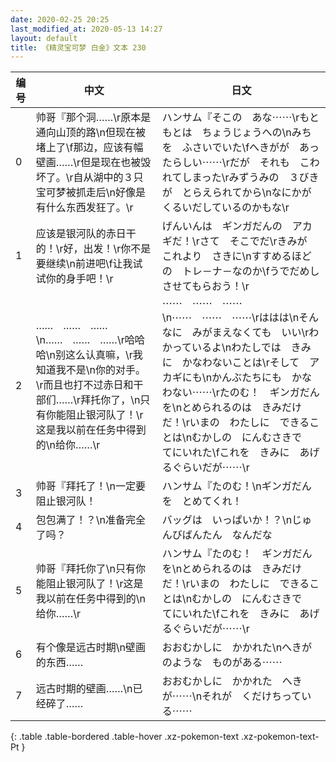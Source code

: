 ```yaml
---
date: 2020-02-25 20:25
last_modified_at: 2020-05-13 14:27
layout: default
title: 《精灵宝可梦 白金》文本 230
---
```

| 编号 | 中文 | 日文 |
| ---- | ---- | ---- |
| 0 | 帅哥『那个洞……\r原本是通向山顶的路\n但现在被堵上了\f那边，应该有幅壁画……\r但是现在也被毁坏了。\r自从湖中的３只宝可梦被抓走后\n好像是有什么东西发狂了。\r | ハンサム『そこの　あな⋯⋯\rもともとは　ちょうじょうへの\nみちを　ふさいでいた\fへきがが　あったらしい⋯⋯\rだが　それも　こわれてしまった\rみずうみの　３びきが　とらえられてから\nなにかが　くるいだしているのかもな\r |
| 1 | 应该是银河队的赤日干的！\r好，出发！\r你不是要继续\n前进吧\f让我试试你的身手吧！\r | げんいんは　ギンガだんの　アカギだ！\rさて　そこでだ\rきみが　これより　さきに\nすすめるほどの　トレ－ナ－なのか\fうでだめし　させてもらおう！\r |
| 2 | ……　……　……\n……　……　……\r哈哈哈\n别这么认真嘛，\r我知道我不是\n你的对手。\r而且也打不过赤日和干部们……\r拜托你了，\n只有你能阻止银河队了！\r这是我以前在任务中得到的\n给你……\r | ⋯⋯　⋯⋯　⋯⋯\n⋯⋯　⋯⋯　⋯⋯\rははは\nそんなに　みがまえなくても　いい\rわかっているよ\nわたしでは　きみに　かなわないことは\rそして　アカギにも\nかんぶたちにも　かなわない⋯⋯\rたのむ！　ギンガだんを\nとめられるのは　きみだけだ！\rいまの　わたしに　できることは\nむかしの　にんむさきで　てにいれた\fこれを　きみに　あげるぐらいだが⋯⋯\r |
| 3 | 帅哥『拜托了！\n一定要阻止银河队！ | ハンサム『たのむ！\nギンガだんを　とめてくれ！ |
| 4 | 包包满了！？\n准备完全了吗？ | バッグは　いっぱいか！？\nじゅんびばんたん　なんだな |
| 5 | 帅哥『拜托你了\n只有你能阻止银河队了！\r这是我以前在任务中得到的\n给你……\r | ハンサム『たのむ！　ギンガだんを\nとめられるのは　きみだけだ！\rいまの　わたしに　できることは\nむかしの　にんむさきで　てにいれた\fこれを　きみに　あげるぐらいだが⋯⋯\r |
| 6 | 有个像是远古时期\n壁画的东西…… | おおむかしに　かかれた\nへきが　のような　ものがある⋯⋯ |
| 7 | 远古时期的壁画……\n已经碎了…… | おおむかしに　かかれた　へきが⋯⋯\nそれが　くだけちっている⋯⋯ |
{: .table .table-bordered .table-hover .xz-pokemon-text .xz-pokemon-text-Pt }
